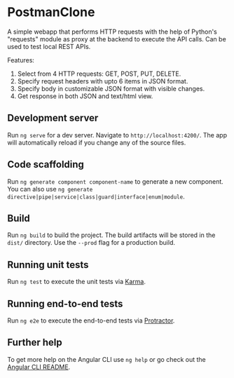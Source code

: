 # PostmanClone

A simple webapp that performs HTTP requests with the help of Python's "requests" module as proxy at the backend to execute the API calls. Can be used to test local REST APIs.

Features:
1) Select from 4 HTTP requests: GET, POST, PUT, DELETE.
2) Specify request headers with upto 6 items in JSON format.
3) Specify body in customizable JSON format with visible changes.
4) Get response in both JSON and text/html view.

## Development server

Run `ng serve` for a dev server. Navigate to `http://localhost:4200/`. The app will automatically reload if you change any of the source files.

## Code scaffolding

Run `ng generate component component-name` to generate a new component. You can also use `ng generate directive|pipe|service|class|guard|interface|enum|module`.

## Build

Run `ng build` to build the project. The build artifacts will be stored in the `dist/` directory. Use the `--prod` flag for a production build.

## Running unit tests

Run `ng test` to execute the unit tests via [Karma](https://karma-runner.github.io).

## Running end-to-end tests

Run `ng e2e` to execute the end-to-end tests via [Protractor](http://www.protractortest.org/).

## Further help

To get more help on the Angular CLI use `ng help` or go check out the [Angular CLI README](https://github.com/angular/angular-cli/blob/master/README.md).
